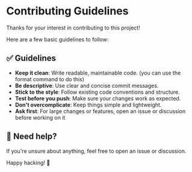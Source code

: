 # Contributing Guidelines

Thanks for your interest in contributing to this project!

Here are a few basic guidelines to follow:

## ✅ Guidelines

- **Keep it clean**: Write readable, maintainable code. (you can use the format command to do this)
- **Be descriptive**: Use clear and concise commit messages.
- **Stick to the style**: Follow existing code conventions and structure.
- **Test before you push**: Make sure your changes work as expected.
- **Don't overcomplicate**: Keep things simple and lightweight.
- **Ask first**: For large changes or features, open an issue or discussion before working on it

## 💬 Need help?

If you're unsure about anything, feel free to open an issue or discussion.

Happy hacking! 🚀
